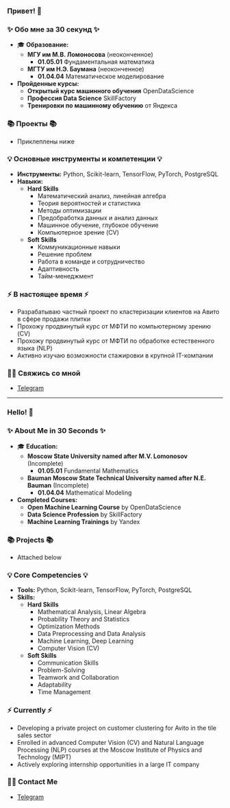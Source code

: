 ### Привет! 👋

### ✨ Обо мне за 30 секунд ✨ 
* 🎓 **Образование:**
  * **МГУ им М.В. Ломоносова** (неоконченное)
    * **01.05.01** Фундаментальная математика
  * **МГТУ им Н.Э. Баумана** (неоконченное)
    * **01.04.04** Математическое моделирование
* **Пройденные курсы:**
  * **Открытый курс машинного обучения** OpenDataScience
  * **Профессия Data Science** SkillFactory
  * **Тренировки по машинному обучению** от Яндекса

### 📚 Проекты 📚

* Приклеплены ниже

### 💡 Основные инструменты и компетенции 💡
- **Инструменты:** Python, Scikit-learn, TensorFlow, PyTorch, PostgreSQL
- **Навыки:** 
  * **Hard Skills**
    * Математический анализ, линейная алгебра
    * Теория вероятностей и статистика
    * Методы оптимизации
    * Предобработка данных и анализ данных
    * Машинное обучение, глубокое обучение
    * Компьютерное зрение (CV)
  * **Soft Skills**
    * Коммуникационные навыки
    * Решение проблем
    * Работа в команде и сотрудничество
    * Адаптивность
    * Тайм-менеджмент

### ⚡️ В настоящее время ⚡️
- Разрабатываю частный проект по кластеризации клиентов на Авито в сфере продажи плитки
- Прохожу продвинутый курс от МФТИ по компьютерному зрению (CV)
- Прохожу продвинутый курс от МФТИ по обработке естественного языка (NLP)
- Активно изучаю возможности стажировки в крупной IT-компании

### 🙌🏻 Свяжись со мной
- [Telegram](#)

---

### Hello! 👋

### ✨ About Me in 30 Seconds ✨ 
* 🎓 **Education:**
  * **Moscow State University named after M.V. Lomonosov** (Incomplete)
    * **01.05.01** Fundamental Mathematics
  * **Bauman Moscow State Technical University named after N.E. Bauman** (Incomplete)
    * **01.04.04** Mathematical Modeling
* **Completed Courses:**
  * **Open Machine Learning Course** by OpenDataScience
  * **Data Science Profession** by SkillFactory
  * **Machine Learning Trainings** by Yandex

### 📚 Projects 📚

* Attached below

### 💡 Core Competencies 💡
- **Tools:** Python, Scikit-learn, TensorFlow, PyTorch, PostgreSQL
- **Skills:** 
  * **Hard Skills**
    * Mathematical Analysis, Linear Algebra
    * Probability Theory and Statistics
    * Optimization Methods
    * Data Preprocessing and Data Analysis
    * Machine Learning, Deep Learning
    * Computer Vision (CV)
  * **Soft Skills**
    * Communication Skills
    * Problem-Solving
    * Teamwork and Collaboration
    * Adaptability
    * Time Management

### ⚡️ Currently ⚡️
- Developing a private project on customer clustering for Avito in the tile sales sector
- Enrolled in advanced Computer Vision (CV) and Natural Language Processing (NLP) courses at the Moscow Institute of Physics and Technology (MIPT)
- Actively exploring internship opportunities in a large IT company

### 🙌🏻 Contact Me
- [Telegram](#)

